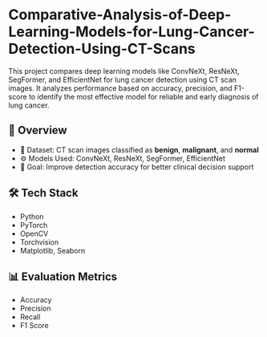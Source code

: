 # Comparative-Analysis-of-Deep-Learning-Models-for-Lung-Cancer-Detection-Using-CT-Scans
This project compares deep learning models like ConvNeXt, ResNeXt, SegFormer, and EfficientNet for lung cancer detection using CT scan images. It analyzes performance based on accuracy, precision, and F1-score to identify the most effective model for reliable and early diagnosis of lung cancer.

## 📌 Overview

- 📂 Dataset: CT scan images classified as **benign**, **malignant**, and **normal**
- ⚙️ Models Used: ConvNeXt, ResNeXt, SegFormer, EfficientNet
- 🎯 Goal: Improve detection accuracy for better clinical decision support

## 🛠️ Tech Stack

- Python
- PyTorch
- OpenCV
- Torchvision
- Matplotlib, Seaborn

## 📊 Evaluation Metrics

- Accuracy
- Precision
- Recall
- F1 Score
